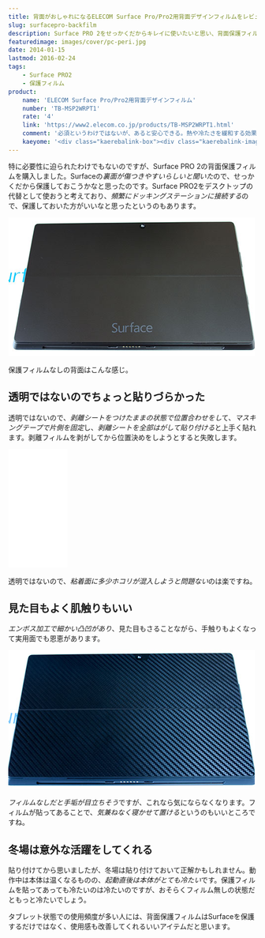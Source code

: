 ```yaml
---
title: 背面がおしゃれになるELECOM Surface Pro/Pro2用背面デザインフィルムをレビュー
slug: surfacepro-backfilm
description: Surface PRO 2をせっかくだからキレイに使いたいと思い、背面保護フィルムを貼りました。本体を傷から守るだけではなく手触りもよくなります。また、冬場の本体の冷たさ、動作中の熱による影響を多少緩和してくれる効果もあるように思います。
featuredimage: images/cover/pc-peri.jpg
date: 2014-01-15
lastmod: 2016-02-24
tags: 
    - Surface PRO2
    - 保護フィルム
product:
    name: 'ELECOM Surface Pro/Pro2用背面デザインフィルム'
    number: 'TB-MSP2WRPT1'
    rate: '4'
    link: 'https://www2.elecom.co.jp/products/TB-MSP2WRPT1.html'
    comment: '必須というわけではないが、あると安心できる。熱や冷たさを緩和する効果も馬鹿にできない。'
    kaeyome: '<div class="kaerebalink-box"><div class="kaerebalink-image"><a href="https://www.amazon.co.jp/exec/obidos/ASIN/B00GWZ8HS4/illusionspace-22/ref=nosim/" rel="nofollow" target="_blank"><img src="https://ecx.images-amazon.com/images/I/41DguuuTSIL._SL160_.jpg" style="border: none;" /></a></div><div class="kaerebalink-info"><div class="kaerebalink-name"><a href="https://www.amazon.co.jp/exec/obidos/ASIN/B00GWZ8HS4/illusionspace-22/ref=nosim/" rel="nofollow" target="_blank">ELECOM Surface Pro/Pro2対応 デザインフィルム 背面プロテクト カーボン×ブラック TB-MSP2WRPT1</a><div class="kaerebalink-powered-date">posted with <a href="https://kaereba.com" rel="nofollow" target="_blank">カエレバ</a></div></div><div class="kaerebalink-detail"> エレコム 2013-12-05    </div><div class="kaerebalink-link1"><div class="shoplinkamazon"><a href="https://www.amazon.co.jp/gp/search?keywords=TB-MSP2WRPT1&__mk_ja_JP=%83J%83%5E%83J%83i&tag=illusionspace-22" rel="nofollow" target="_blank" title="アマゾン" >Amazonで購入</a></div><div class="shoplinkrakuten"><a href="https://hb.afl.rakuten.co.jp/hgc/0e95387f.f2aef20d.0e953880.25e412bd/?pc=http%3A%2F%2Fsearch.rakuten.co.jp%2Fsearch%2Fmall%2FTB-MSP2WRPT1%2F-%2Ff.1-p.1-s.1-sf.0-st.A-v.2%3Fx%3D0%26scid%3Daf_ich_link_urltxt%26m%3Dhttp%3A%2F%2Fm.rakuten.co.jp%2F" rel="nofollow" target="_blank" title="楽天市場" >楽天市場で購入</a></div></div></div><div class="booklink-footer" style="clear: left"></div></div>'
---
```


特に必要性に迫られたわけでもないのですが、Surface PRO 2の背面保護フィルムを購入しました。Surfaceの<em>裏面が傷つきやすいらしいと聞いた</em>ので、せっかくだから保護しておこうかなと思ったのです。Surface PRO2をデスクトップの代替として使おうと考えており、<em>頻繁にドッキングステーションに接続する</em>ので、保護しておいた方がいいなと思ったというのもあります。

![Surface PRO2背面](P1121958.jpg)

保護フィルムなしの背面はこんな感じ。


## 透明ではないのでちょっと貼りづらかった


透明ではないので、<em>剥離シートをつけたままの状態で位置合わせをし</em>て、<em>マスキングテープで片側を固定</em>し、<em>剥離シートを全部はがして貼り付ける</em>と上手く貼れます。剥離フィルムを剥がしてから位置決めをしようとすると失敗します。

<iframe style="width:120px;height:240px;" marginwidth="0" marginheight="0" scrolling="no" frameborder="0" src="//rcm-fe.amazon-adsystem.com/e/cm?lt1=_blank&bc1=000000&IS2=1&bg1=FFFFFF&fc1=000000&lc1=0000FF&t=illusionspace-22&language=ja_JP&o=9&p=8&l=as4&m=amazon&f=ifr&ref=as_ss_li_til&asins=B0000WS000&linkId=0d855af239c28532848a1097aa1a4d65"></iframe>

透明ではないので、<em>粘着面に多少ホコリが混入しようと問題ない</em>のは楽ですね。


## 見た目もよく肌触りもいい


<em>エンボス加工で細かい凸凹があり</em>、見た目もさることながら、手触りもよくなって実用面でも恩恵があります。

![Surface PRO2背面デザインフィルム貼った後](P1121964.jpg)

<em>フィルムなしだと手垢が目立ちそう</em>ですが、これなら気にならなくなります。フィルムが貼ってあることで、<em>気兼ねなく寝かせて置ける</em>というのもいいところですね。


## 冬場は意外な活躍をしてくれる


貼り付けてから思いましたが、冬場は貼り付けておいて正解かもしれません。動作中は本体は温くなるものの、<em>起動直後は本体がとても冷たい</em>です。保護フィルムを貼ってあっても冷たいのは冷たいのですが、おそらくフィルム無しの状態だともっと冷たいでしょう。

タブレット状態での使用頻度が多い人には、背面保護フィルムはSurfaceを保護するだけではなく、使用感も改善してくれるいいアイテムだと思います。
